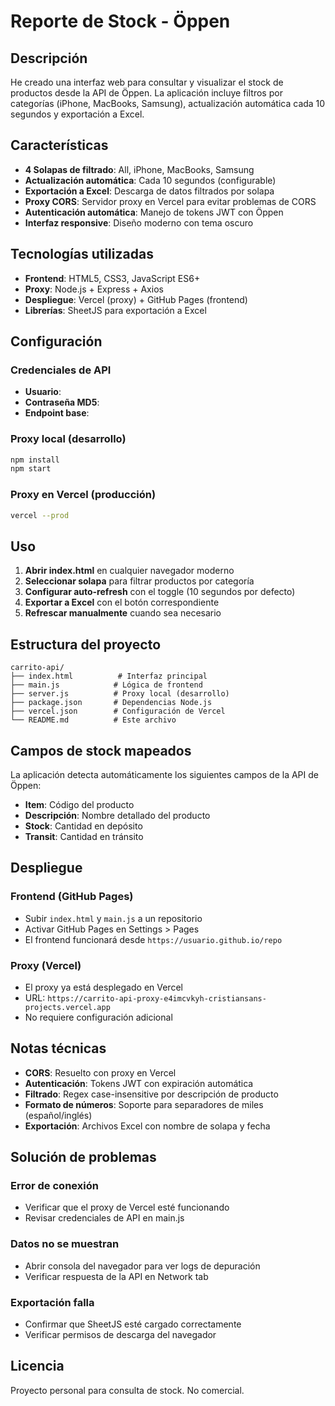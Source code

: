 # Reporte de Stock - Öppen

## Descripción

He creado una interfaz web para consultar y visualizar el stock de productos desde la API de Öppen. La aplicación incluye filtros por categorías (iPhone, MacBooks, Samsung), actualización automática cada 10 segundos y exportación a Excel.

## Características

- **4 Solapas de filtrado**: All, iPhone, MacBooks, Samsung
- **Actualización automática**: Cada 10 segundos (configurable)
- **Exportación a Excel**: Descarga de datos filtrados por solapa
- **Proxy CORS**: Servidor proxy en Vercel para evitar problemas de CORS
- **Autenticación automática**: Manejo de tokens JWT con Öppen
- **Interfaz responsive**: Diseño moderno con tema oscuro

## Tecnologías utilizadas

- **Frontend**: HTML5, CSS3, JavaScript ES6+
- **Proxy**: Node.js + Express + Axios
- **Despliegue**: Vercel (proxy) + GitHub Pages (frontend)
- **Librerías**: SheetJS para exportación a Excel

## Configuración

### Credenciales de API
- **Usuario**:
- **Contraseña MD5**: 
- **Endpoint base**: 

### Proxy local (desarrollo)
```bash
npm install
npm start
```

### Proxy en Vercel (producción)
```bash
vercel --prod
```

## Uso

1. **Abrir index.html** en cualquier navegador moderno
2. **Seleccionar solapa** para filtrar productos por categoría
3. **Configurar auto-refresh** con el toggle (10 segundos por defecto)
4. **Exportar a Excel** con el botón correspondiente
5. **Refrescar manualmente** cuando sea necesario

## Estructura del proyecto

```
carrito-api/
├── index.html          # Interfaz principal
├── main.js            # Lógica de frontend
├── server.js          # Proxy local (desarrollo)
├── package.json       # Dependencias Node.js
├── vercel.json        # Configuración de Vercel
└── README.md          # Este archivo
```

## Campos de stock mapeados

La aplicación detecta automáticamente los siguientes campos de la API de Öppen:
- **Item**: Código del producto
- **Descripción**: Nombre detallado del producto
- **Stock**: Cantidad en depósito
- **Transit**: Cantidad en tránsito

## Despliegue

### Frontend (GitHub Pages)
- Subir `index.html` y `main.js` a un repositorio
- Activar GitHub Pages en Settings > Pages
- El frontend funcionará desde `https://usuario.github.io/repo`

### Proxy (Vercel)
- El proxy ya está desplegado en Vercel
- URL: `https://carrito-api-proxy-e4imcvkyh-cristiansans-projects.vercel.app`
- No requiere configuración adicional

## Notas técnicas

- **CORS**: Resuelto con proxy en Vercel
- **Autenticación**: Tokens JWT con expiración automática
- **Filtrado**: Regex case-insensitive por descripción de producto
- **Formato de números**: Soporte para separadores de miles (español/inglés)
- **Exportación**: Archivos Excel con nombre de solapa y fecha

## Solución de problemas

### Error de conexión
- Verificar que el proxy de Vercel esté funcionando
- Revisar credenciales de API en main.js

### Datos no se muestran
- Abrir consola del navegador para ver logs de depuración
- Verificar respuesta de la API en Network tab

### Exportación falla
- Confirmar que SheetJS esté cargado correctamente
- Verificar permisos de descarga del navegador

## Licencia

Proyecto personal para consulta de stock. No comercial.
